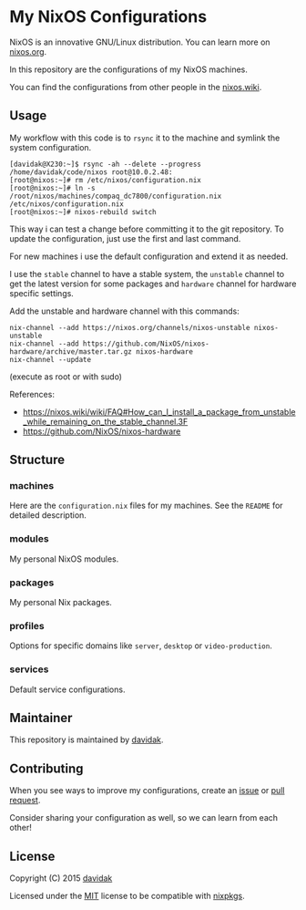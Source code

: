 My NixOS Configurations
=======================

NixOS is an innovative GNU/Linux distribution. You can learn more on [nixos.org](https://nixos.org/nixos/about.html).

In this repository are the configurations of my NixOS machines.

You can find the configurations from other people in the [nixos.wiki](https://nixos.wiki/wiki/Configuration_Collection).

## Usage

My workflow with this code is to `rsync` it to the machine and symlink the system configuration.

	[davidak@X230:~]$ rsync -ah --delete --progress /home/davidak/code/nixos root@10.0.2.48:
	[root@nixos:~]# rm /etc/nixos/configuration.nix
	[root@nixos:~]# ln -s /root/nixos/machines/compaq_dc7800/configuration.nix /etc/nixos/configuration.nix
	[root@nixos:~]# nixos-rebuild switch

This way i can test a change before committing it to the git repository. To update the configuration, just use the first and last command.

For new machines i use the default configuration and extend it as needed.

I use the `stable` channel to have a stable system, the `unstable` channel to get the latest version for some packages and `hardware` channel for hardware specific settings.

Add the unstable and hardware channel with this commands:

	nix-channel --add https://nixos.org/channels/nixos-unstable nixos-unstable
	nix-channel --add https://github.com/NixOS/nixos-hardware/archive/master.tar.gz nixos-hardware
	nix-channel --update

(execute as root or with sudo)

References:

- https://nixos.wiki/wiki/FAQ#How_can_I_install_a_package_from_unstable_while_remaining_on_the_stable_channel.3F
- https://github.com/NixOS/nixos-hardware

## Structure

### machines

Here are the `configuration.nix` files for my machines. See the `README` for detailed description.

### modules

My personal NixOS modules.

### packages

My personal Nix packages.

### profiles

Options for specific domains like `server`, `desktop` or `video-production`.

### services

Default service configurations.

## Maintainer

This repository is maintained by [davidak](https://davidak.de/).

## Contributing

When you see ways to improve my configurations, create an [issue](https://github.com/davidak/nixos-config/issues) or [pull request](https://github.com/davidak/nixos-config/pulls).

Consider sharing your configuration as well, so we can learn from each other!

## License

Copyright (C) 2015 [davidak](https://davidak.de/)

Licensed under the [MIT](LICENSE) license to be compatible with [nixpkgs](https://github.com/NixOS/nixpkgs).
